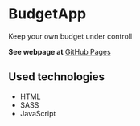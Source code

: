 # BudgetApp
Keep your own budget under controll

**See webpage at** [GitHub Pages](https://maciejsiara.github.io/BudgetApp/)

## Used technologies
- HTML
- SASS
- JavaScript
